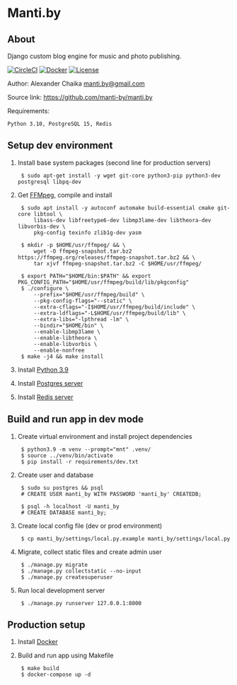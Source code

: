 Manti.by
========


About
-----

Django custom blog engine for music and photo publishing.

[![CircleCI](https://img.shields.io/github/workflow/status/manti-by/manti.by/Backend/develop)](https://github.com/manti-by/manti.by/actions)
[![Docker](https://img.shields.io/docker/automated/mantiby/manti.by.svg)](https://hub.docker.com/r/mantiby/manti.by/)
[![License](https://img.shields.io/badge/license-BSD-blue.svg)](https://raw.githubusercontent.com/manti-by/Manti.by/master/LICENSE)

Author: Alexander Chaika <manti.by@gmail.com>

Source link: https://github.com/manti-by/manti.by

Requirements:

    Python 3.10, PostgreSQL 15, Redis


Setup dev environment
---------------------

1. Install base system packages (second line for production servers)

        $ sudo apt-get install -y wget git-core python3-pip python3-dev postgresql libpq-dev


2. Get [FFMpeg](https://trac.ffmpeg.org/wiki/CompilationGuide/Ubuntu), compile and install

        $ sudo apt install -y autoconf automake build-essential cmake git-core libtool \
            libass-dev libfreetype6-dev libmp3lame-dev libtheora-dev libvorbis-dev \
            pkg-config texinfo zlib1g-dev yasm
            
        $ mkdir -p $HOME/usr/ffmpeg/ && \
            wget -O ffmpeg-snapshot.tar.bz2 https://ffmpeg.org/releases/ffmpeg-snapshot.tar.bz2 && \
            tar xjvf ffmpeg-snapshot.tar.bz2 -C $HOME/usr/ffmpeg/
        
        $ export PATH="$HOME/bin:$PATH" && export PKG_CONFIG_PATH="$HOME/usr/ffmpeg/build/lib/pkgconfig"
        $ ./configure \
            --prefix="$HOME/usr/ffmpeg/build" \
            --pkg-config-flags="--static" \
            --extra-cflags="-I$HOME/usr/ffmpeg/build/include" \
            --extra-ldflags="-L$HOME/usr/ffmpeg/build/lib" \
            --extra-libs="-lpthread -lm" \
            --bindir="$HOME/bin" \
            --enable-libmp3lame \
            --enable-libtheora \
            --enable-libvorbis \
            --enable-nonfree
        $ make -j4 && make install

3. Install [Python 3.9](https://www.python.org/downloads/source/)
   
4. Install [Postgres server](https://www.postgresql.org/download/linux/ubuntu/)

5. Install [Redis server](https://redis.io/download)


Build and run app in dev mode
-----------------------------

1. Create virtual environment and install project dependencies

        $ python3.9 -m venv --prompt="mnt" .venv/
        $ source ../venv/bin/activate
        $ pip install -r requirements/dev.txt


2. Create user and database

        $ sudo su postgres && psql
        # CREATE USER manti_by WITH PASSWORD 'manti_by' CREATEDB;

        $ psql -h localhost -U manti_by
        # CREATE DATABASE manti_by;


3. Create local config file (dev or prod environment)

        $ cp manti_by/settings/local.py.example manti_by/settings/local.py


4. Migrate, collect static files and create admin user

        $ ./manage.py migrate
        $ ./manage.py collectstatic --no-input
        $ ./manage.py createsuperuser


5. Run local development server

        $ ./manage.py runserver 127.0.0.1:8000


Production setup
----------------

1. Install [Docker](https://docs.docker.com/install/)

2. Build and run app using Makefile

        $ make build
        $ docker-compose up -d
